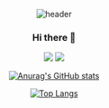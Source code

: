<div align=center>
  
  ![header](https://capsule-render.vercel.app/api?type=waving&color=auto&height=200&text=Eunq's%20Github&fontSize=50&animation=fadeIn&fontColor=d6ace6)
  
### Hi there 👋

<img src="https://img.shields.io/badge/HTML5-E34F26?style=flat&logo=HTML5&logoColor=white"/> <img src="https://img.shields.io/badge/CSS3-1572B6?style=flat&logo=CSS3&logoColor=white"/>
  
[![Anurag's GitHub stats](https://github-readme-stats.vercel.app/api?username=eunq99&show_icons=true&theme=dracula)](https://github.com/eunq99/github-readme-stats)
  
  
[![Top Langs](https://github-readme-stats.vercel.app/api/top-langs/?username=eunq99&layout=compact&theme=dracula)](https://github.com/eunq99/github-readme-stats)

</div>
